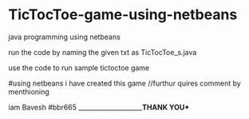 # TicTocToe-game-using-netbeans
java programming using netbeans 
  
run the code by naming the given txt as TicTocToe_s.java 
  
 use the code to run sample tictoctoe game 
 
 
 #using netbeans i have created this game 
 //furthur quires comment by menthioning
 
 iam Bavesh #bbr665
 ______________________________**THANK YOU***__________
